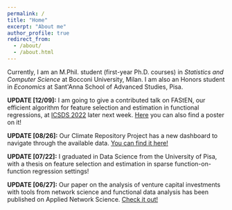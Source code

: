 ```yaml
---
permalink: /
title: "Home"
excerpt: "About me"
author_profile: true
redirect_from: 
  - /about/
  - /about.html
---
```


Currently, I am an M.Phil. student (first-year Ph.D. courses) in *Statistics and Computer Science* at Bocconi University, Milan. I am also an Honors student in *Economics* at Sant'Anna School of Advanced Studies, Pisa.

**UPDATE [12/09]:** I am going to give a contributed talk on FAStEN, our efficient algorithm for feature selection and estimation in functional regressions, at [ICSDS 2022](https://sites.google.com/view/icsds2022/home?authuser=0) later next week. [Here](https://testalorenzo.github.io/files/FAStEN_poster.pdf) you can also find a poster on it! 

**UPDATE [08/26]:** Our Climate Repository Project has a new dashboard to navigate through the available data. [You can find it here!](https://climaterepo.streamlitapp.com/)

**UPDATE [07/22]:** I graduated in Data Science from the University of Pisa, with a thesis on feature selection and estimation in sparse function-on-function regression settings!

**UPDATE [06/27]:** Our paper on the analysis of venture capital investments with tools from network science and functional data analysis has been published on Applied Network Science. [Check it out!](https://doi.org/10.1007/s41109-022-00482-y)
